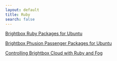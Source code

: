 ```yaml
---
layout: default
title: Ruby
search: false
---
```


[Brightbox Ruby Packages for Ubuntu](/ruby/ubuntu/)

[Brightbox Phusion Passenger Packages for Ubuntu](/passenger)

[Controlling Brightbox Cloud with Ruby and Fog](/guides/ruby/fog/)

